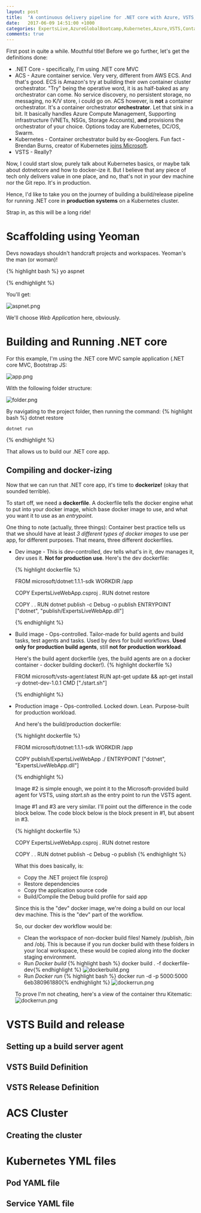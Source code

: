 ```yaml
---
layout: post
title:  "A continuous delivery pipeline for .NET core with Azure, VSTS, ACS, and Kubernetes - Part 1"
date:   2017-06-09 14:51:00 +1000
categories: ExpertsLive,AzureGlobalBootcamp,Kubernetes,Azure,VSTS,Containers
comments: true
---
```


First post in quite a while. Mouthful title! Before we go further, let's get the definitions done:
* .NET Core - specifically, I'm using .NET core MVC
* ACS - Azure container service. Very very, different from AWS ECS. And that's good. ECS is Amazon's try at building their own container cluster orchestrator. "Try" being the operative word, it is as half-baked as any orchestrator can come. No service discovery, no persistent storage, no messaging, no K/V store, i could go on. ACS however, is **not** a container orchestrator. It's a container orchestrator **orchestrator**. Let that sink in a bit. It basically handles Azure Compute Management, Supporting infrastructure (VNETs, NSGs, Storage Accounts), **and** provisions the orchestrator of your choice. Options today are Kubernetes, DC/OS, Swarm.
* Kubernetes - Container orchestrator build by ex-Googlers.  Fun fact - Brendan Burns, creator of Kubernetes [joins Microsoft](https://architecht.io/kubernetes-creator-brendan-burns-on-joining-microsoft-and-where-were-really-at-with-containers-ac7d496911af).
* VSTS - Really?

Now, I could start slow, purely talk about Kubernetes basics, or maybe talk about dotnetcore and how to docker-ize it. But I believe that any piece of tech only delivers value in one place, and no, that's not in your dev machine nor the Git repo. It's in production.

Hence, I'd like to take you on the journey of building a build/release pipeline for running .NET core in **production systems** on a Kubernetes cluster.

Strap in, as this will be a long ride!

Scaffolding using Yeoman 
=======================

Devs nowadays shouldn't handcraft projects and workspaces. Yeoman's the man (or woman)!

{% highlight bash %}
    yo aspnet

{% endhighlight %}

You'll get:

![aspnet.png](/assets/yoaspnet.png)

We'll choose *Web Application* here, obviously.

Building and Running .NET core 
=======================

For this example, I'm using the .NET core MVC sample application (.NET core MVC, Bootstrap JS:

![app.png](/assets/app.png)

With the following folder structure:

![folder.png](/assets/workspace.png)

By navigating to the project folder, then running the command:
{% highlight bash %}
    dotnet restore

    dotnet run

{% endhighlight %}

That allows us to build our .NET core app.

Compiling and docker-izing 
--------------------------

Now that we can run that .NET core app, it's time to **dockerize!** (okay that sounded terrible).

To start off, we need a **dockerfile**. A dockerfile tells the docker engine what to put into your docker image, which base docker image to use, and what you want it to use as an *entrypoint*.

One thing to note (actually, three things):
Container best practice tells us that we should have at least *3 different types of docker images* to use per app, for different purposes. That means, three different dockerfiles.
* Dev image - This is dev-controlled, dev tells what's in it, dev manages it, dev uses it. **Not for production use**.
  Here's the dev dockerfile:

  {% highlight dockerfile %}

  FROM microsoft/dotnet:1.1.1-sdk
  WORKDIR /app

  COPY ExpertsLiveWebApp.csproj .
  RUN dotnet restore

  COPY . .
  RUN dotnet publish -c Debug -o publish
  ENTRYPOINT ["dotnet", "publish/ExpertsLiveWebApp.dll"]

  {% endhighlight %}
* Build image - Ops-controlled. Tailor-made for build agents and build tasks, test agents and tasks. Used by devs for build workflows. **Used only for production build agents**, still **not for production workload**.

  Here's the build agent dockerfile (yes, the build agents are on a docker container - docker building docker!).
  {% highlight dockerfile %}

  FROM microsoft/vsts-agent:latest
  RUN apt-get update && apt-get install -y dotnet-dev-1.0.1
  CMD ["./start.sh"]

  {% endhighlight %}
* Production image - Ops-controlled. Locked down. Lean. Purpose-built for production workload.

  And here's the build/production dockerfile:

  {% highlight dockerfile %}

  FROM microsoft/dotnet:1.1.1-sdk
  WORKDIR /app

  COPY publish/ExpertsLiveWebApp ./
  ENTRYPOINT ["dotnet", "ExpertsLiveWebApp.dll"]

  {% endhighlight %}

  Image #2 is simple enough, we point it to the Microsoft-provided build agent for VSTS, using *start.sh* as the entry point to run the VSTS agent.

  Image #1 and #3 are very similar. I'll point out the difference in the code block below. The code block below is the block present in #1, but absent in #3.

  {% highlight dockerfile %}

  COPY ExpertsLiveWebApp.csproj .
  RUN dotnet restore


  COPY . .
  RUN dotnet publish -c Debug -o publish
  {% endhighlight %}

  What this does basically, is:
  * Copy the .NET project file (csproj)
  * Restore dependencies
  * Copy the application source code 
  * Build/Compile the Debug build profile for said app

  Since this is the "dev" docker image, we're doing a build on our local dev machine. This is the "dev" part of the workflow. 

  So, our docker dev workflow would be:
  * Clean the workspace of non-docker build files! Namely /publish, /bin and /obj. This is because if you run docker build with these folders in your local workspace, these would be copied along into the docker staging environment.
  * Run *Docker build* {% highlight bash %} docker build . -f dockerfile-dev{% endhighlight %}
  ![dockerbuild.png](/assets/dockerbuild.png)
  * Run *Docker run* {% highlight bash %} docker run -d -p 5000:5000 6eb380961880{% endhighlight %}
  ![dockerrun.png](/assets/dockerrun.png)

  To prove I'm not cheating, here's a view of the container thru Kitematic:
  ![dockerrun.png](/assets/kitematic.png)


VSTS Build and release
=======================

Setting up a build server agent
--------------------------

VSTS Build Definition
--------------------------

VSTS Release Definition
--------------------------

ACS Cluster 
=======================

Creating the cluster
--------------------------

Kubernetes YML files
=======================

Pod YAML file
--------------------------

Service YAML file
--------------------------
